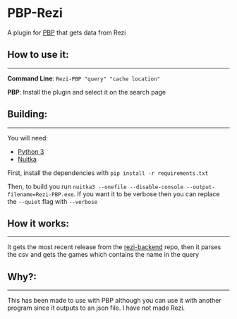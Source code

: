 # PBP-Rezi

A plugin for [PBP]() that gets data from Rezi

## How to use it:

---

**Command Line**: `Rezi-PBP "query" "cache location"`

**PBP**: Install the plugin and select it on the search page

## Building:

---

You will need:

- [Python 3](https://python.org)
- [Nuitka](https://github.com/Nuitka/Nuitka)

First, install the dependencies with `pip install -r requirements.txt`

Then, to build you run `nuitka3 --onefile --disable-console --output-filename=Rezi-PBP.exe`. If you want it to be verbose then you can replace the `--quiet` flag with `--verbose`

## How it works:

---

It gets the most recent release from the [rezi-backend](https://github.com/Brisolo32/rezi-backend) repo, then it parses the csv and gets the games which contains the name in the query

## Why?:

---

This has been made to use with PBP although you can use it with another program since it outputs to an json file. I have not made Rezi.
